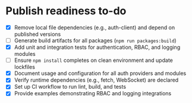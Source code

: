 # Publish readiness to-do

- [x] Remove local file dependencies (e.g., auth-client) and depend on published versions
- [ ] Generate build artifacts for all packages (`npm run packages:build`)
- [x] Add unit and integration tests for authentication, RBAC, and logging modules
- [ ] Ensure `npm install` completes on clean environment and update lockfiles
- [x] Document usage and configuration for all auth providers and modules
- [x] Verify runtime dependencies (e.g., fetch, WebSocket) are declared
- [x] Set up CI workflow to run lint, build, and tests
- [x] Provide examples demonstrating RBAC and logging integrations
